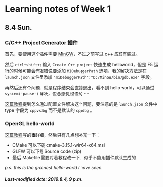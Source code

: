 # Learning notes of Week 1

## 8.4 Sun.

### [C/C++ Project Generator 插件](https://marketplace.visualstudio.com/items?itemName=danielpinto8zz6.c-cpp-project-generator)

首先，要使用这个插件需要 [MinGW](<http://mingw.org/>)，不过之前写过 c++ 应该有装过。

然后 `ctrl+shift+p` 输入 `Create C++ project` 快速生成 helloworld，但是 F5 运行的时候可能会有报错说要添加 `MIDebuggerPath` 选项，我的解决方法是在 `launch.json` 文件里添加 `"miDebuggerPath":"D:/MinGW/bin/gdb.exe"` 字段。

再然后还有个问题，就是程序结束会直接退出，看不到 hello world，可以通过 `system("pause")` 解决，但总感觉怪怪的 - - 

[这篇教程](<https://www.cnblogs.com/islety/p/9771782.html>)提到怎么通过配置文件解决这个问题，要注意的是 `launch.json` 文件中 type 字段为 `cppvsdbg` 而不是默认的 `cppdbg` 。

### OpenGL hello-world

[这篇教程](<https://blog.csdn.net/sarono/article/details/86564726>)写的**很**详细，然后只有几点想补充一下：

+ CMake 可以下载 cmake-3.15.1-win64-x64.msi
+ GLFW 可以下载 Source code (zip)
+ 最后 Makefile 需要对着教程改一下，似乎不能用插件默认生成的

*p.s. this is the greenest hello-world I have seen.*

##### Last-modified date: 2019.8.4, 9 p.m.


